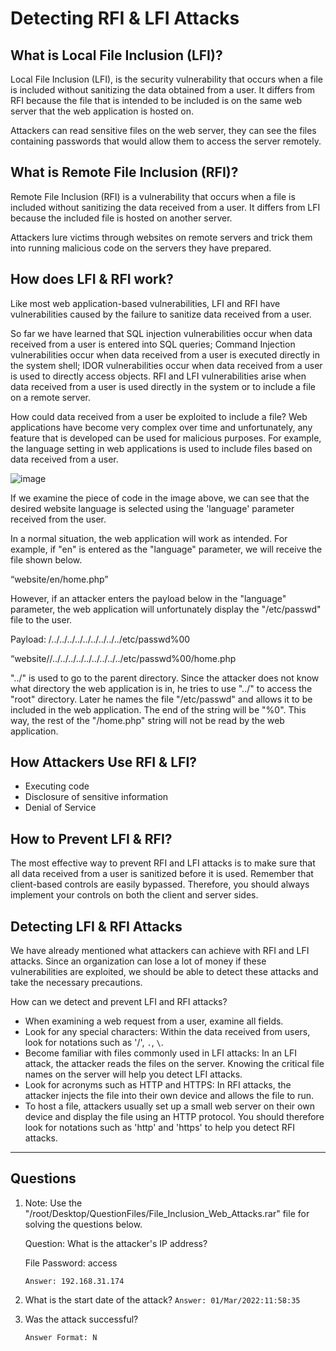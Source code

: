 # Detecting RFI & LFI Attacks
## What is Local File Inclusion (LFI)?
Local File Inclusion (LFI), is the security vulnerability that occurs when a file is included without sanitizing the data obtained from a user. It differs from RFI because the file that is intended to be included is on the same web server that the web application is hosted on.

Attackers can read sensitive files on the web server, they can see the files containing passwords that would allow them to access the server remotely.

## What is Remote File Inclusion (RFI)?
Remote File Inclusion (RFI) is a vulnerability that occurs when a file is included without sanitizing the data received from a user. It differs from LFI because the included file is hosted on another server.

Attackers lure victims through websites on remote servers and trick them into running malicious code on the servers they have prepared.

## How does LFI & RFI work?
Like most web application-based vulnerabilities, LFI and RFI have vulnerabilities caused by the failure to sanitize data received from a user.

So far we have learned that SQL injection vulnerabilities occur when data received from a user is entered into SQL queries; Command Injection vulnerabilities occur when data received from a user is executed directly in the system shell; IDOR vulnerabilities occur when data received from a user is used to directly access objects. RFI and LFI vulnerabilities arise when data received from a user is used directly in the system or to include a file on a remote server.

How could data received from a user be exploited to include a file? Web applications have become very complex over time and unfortunately, any feature that is developed can be used for malicious purposes. For example, the language setting in web applications is used to include files based on data received from a user.

![image](https://github.com/user-attachments/assets/23917847-0dae-4ca0-8a2f-c36cc7143fc4)

If we examine the piece of code in the image above, we can see that the desired website language is selected using the 'language' parameter received from the user.

In a normal situation, the web application will work as intended. For example, if "en" is entered as the "language" parameter, we will receive the file shown below.

“website/en/home.php”

However, if an attacker enters the payload below in the "language" parameter, the web application will unfortunately display the "/etc/passwd" file to the user.

Payload: /../../../../../../../../../etc/passwd%00

“website//../../../../../../../../../etc/passwd%00/home.php

"../" is used to go to the parent directory. Since the attacker does not know what directory the web application is in, he tries to use "../" to access the "root" directory. Later he names the file "/etc/passwd" and allows it to be included in the web application. The end of the string will be "%0". This way, the rest of the "/home.php" string will not be read by the web application.


## How Attackers Use RFI & LFI?
- Executing code
- Disclosure of sensitive information
- Denial of Service

## How to Prevent LFI & RFI?
The most effective way to prevent RFI and LFI attacks is to make sure that all data received from a user is sanitized before it is used. Remember that client-based controls are easily bypassed. Therefore, you should always implement your controls on both the client and server sides.


## Detecting LFI & RFI Attacks
We have already mentioned what attackers can achieve with RFI and LFI attacks. Since an organization can lose a lot of money if these vulnerabilities are exploited, we should be able to detect these attacks and take the necessary precautions.

How can we detect and prevent LFI and RFI attacks?

- When examining a web request from a user, examine all fields.
- Look for any special characters: Within the data received from users, look for notations such as '/', `.`, `\`.
- Become familiar with files commonly used in LFI attacks: In an LFI attack, the attacker reads the files on the server. Knowing the critical file names on the server will help you detect LFI attacks.
- Look for acronyms such as HTTP and HTTPS: In RFI attacks, the attacker injects the file into their own device and allows the file to run.
- To host a file, attackers usually set up a small web server on their own device and display the file using an HTTP protocol. You should therefore look for notations such as 'http' and 'https' to help you detect RFI attacks.

----

## Questions
1. Note: Use the "/root/Desktop/QuestionFiles/File_Inclusion_Web_Attacks.rar" file for solving the questions below.

   Question: What is the attacker's IP address?

   File Password: access

   `Answer: 192.168.31.174`
   
2. What is the start date of the attack?
   `Answer: 01/Mar/2022:11:58:35`

3. Was the attack successful?

   `Answer Format: N`


